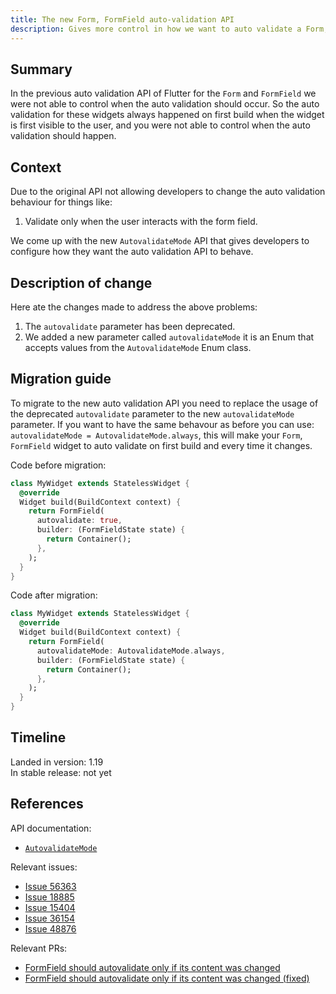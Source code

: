 ```yaml
---
title: The new Form, FormField auto-validation API
description: Gives more control in how we want to auto validate a Form, FormField
---
```


## Summary

In the previous auto validation API of Flutter for the `Form` and `FormField` we were not able to control 
when the auto validation should occur. So the auto validation for these widgets always happened on first
build when the widget is first visible to the user, and you were not able to control when the auto 
validation should happen.

## Context

Due to the original API not allowing developers to change the auto validation behaviour for things like:
    
   1. Validate only when the user interacts with the form field.

We come up with the new `AutovalidateMode` API that gives developers to configure how they want 
the auto validation API to behave.

## Description of change

Here ate the changes made to address the above problems:

1. The `autovalidate` parameter has been deprecated.
2. We added a new parameter called `autovalidateMode` it is an Enum that accepts values from the 
`AutovalidateMode` Enum class.


## Migration guide

To migrate to the new auto validation API you need to replace the usage of the deprecated 
`autovalidate` parameter to the new `autovalidateMode` parameter. If you want to have the same behavour
as before you can use: `autovalidateMode = AutovalidateMode.always`, this will make your `Form`, `FormField`
widget to auto validate on first build and every time it changes. 

Code before migration:

```dart
class MyWidget extends StatelessWidget {
  @override
  Widget build(BuildContext context) {
    return FormField(
      autovalidate: true,
      builder: (FormFieldState state) {
        return Container();
      },
    );
  }
}
```

Code after migration:

<!-- skip -->
```dart
class MyWidget extends StatelessWidget {
  @override
  Widget build(BuildContext context) {
    return FormField(
      autovalidateMode: AutovalidateMode.always,
      builder: (FormFieldState state) {
        return Container();
      },
    );
  }
}
```

## Timeline

Landed in version: 1.19<br>
In stable release: not yet

## References

API documentation:
* [`AutovalidateMode`](https://master-api.flutter.dev/flutter/widgets/AutovalidateMode-class.html)

Relevant issues:
* [Issue 56363](https://github.com/flutter/flutter/issues/56363)
* [Issue 18885](https://github.com/flutter/flutter/issues/18885)
* [Issue 15404](https://github.com/flutter/flutter/issues/15404)
* [Issue 36154](https://github.com/flutter/flutter/issues/36154)
* [Issue 48876](https://github.com/flutter/flutter/issues/48876)

Relevant PRs:
* [FormField should autovalidate only if its content was changed](https://github.com/flutter/flutter/pull/56365)
* [FormField should autovalidate only if its content was changed (fixed)](https://github.com/flutter/flutter/pull/59766)
